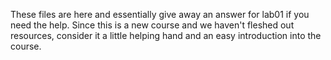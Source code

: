 These files are here and essentially give away an answer for lab01 if you need the help. Since this is a new course and we haven't fleshed out resources, consider it a little helping hand and an easy introduction into the course.
